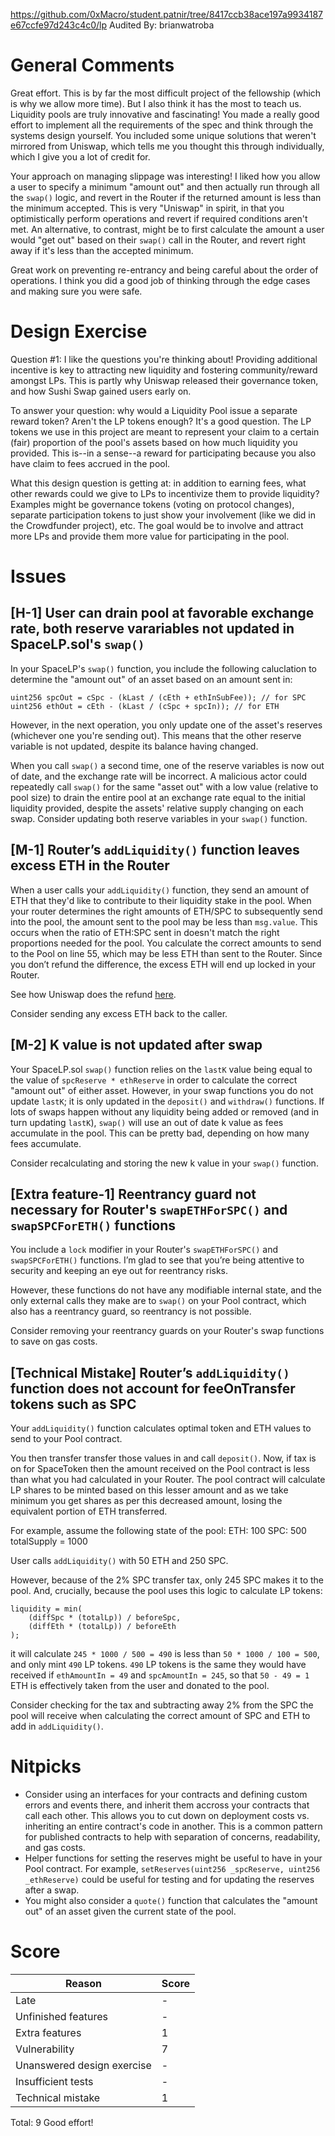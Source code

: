 https://github.com/0xMacro/student.patnir/tree/8417ccb38ace197a9934187e67ccfe97d243c4c0/lp
Audited By: brianwatroba

# General Comments

Great effort. This is by far the most difficult project of the fellowship (which is why we allow more time). But I also think it has the most to teach us. Liquidity pools are truly innovative and fascinating! You made a really good effort to implement all the requirements of the spec and think through the systems design yourself. You included some unique solutions that weren't mirrored from Uniswap, which tells me you thought this through individually, which I give you a lot of credit for.

Your approach on managing slippage was interesting! I liked how you allow a user to specify a minimum "amount out" and then actually run through all the `swap()` logic, and revert in the Router if the returned amount is less than the minimum accepted. This is very "Uniswap" in spirit, in that you optimistically perform operations and revert if required conditions aren't met. An alternative, to contrast, might be to first calculate the amount a user would "get out" based on their `swap()` call in the Router, and revert right away if it's less than the accepted minimum.

Great work on preventing re-entrancy and being careful about the order of operations. I think you did a good job of thinking through the edge cases and making sure you were safe.

# Design Exercise

Question #1: I like the questions you're thinking about! Providing additional incentive is key to attracting new liquidity and fostering community/reward amongst LPs. This is partly why Uniswap released their governance token, and how Sushi Swap gained users early on.

To answer your question: why would a Liquidity Pool issue a separate reward token? Aren't the LP tokens enough?
It's a good question. The LP tokens we use in this project are meant to represent your claim to a certain (fair) proportion of the pool's assets based on how much liquidity you provided. This is--in a sense--a reward for participating because you also have claim to fees accrued in the pool.

What this design question is getting at: in addition to earning fees, what other rewards could we give to LPs to incentivize them to provide liquidity? Examples might be governance tokens (voting on protocol changes), separate participation tokens to just show your involvement (like we did in the Crowdfunder project), etc. The goal would be to involve and attract more LPs and provide them more value for participating in the pool.


# Issues

## **[H-1]** User can drain pool at favorable exchange rate, both reserve varariables not updated in SpaceLP.sol's `swap()`

In your SpaceLP's `swap()` function, you include the following caluclation to determine the "amount out" of an asset based on an amount sent in:

```solidity
uint256 spcOut = cSpc - (kLast / (cEth + ethInSubFee)); // for SPC
uint256 ethOut = cEth - (kLast / (cSpc + spcIn)); // for ETH
```

However, in the next operation, you only update one of the asset's reserves (whichever one you're sending out). This means that the other reserve variable is not updated, despite its balance having changed.

When you call `swap()` a second time, one of the reserve variables is now out of date, and the exchange rate will be incorrect. A malicious actor could repeatedly call `swap()` for the same "asset out" with a low value (relative to pool size) to drain the entire pool at an exchange rate equal to the initial liquidity provided, despite the assets' relative supply changing on each swap.
Consider updating both reserve variables in your `swap()` function.

## **[M-1]** Router’s `addLiquidity()` function leaves excess ETH in the Router

When a user calls your `addLiquidity()` function, they send an amount of ETH that they'd like to contribute to their liquidity stake in the pool. When your router determines the right amounts of ETH/SPC to subsequently send into the pool, the amount sent to the pool may be less than `msg.value`. This occurs when the ratio of ETH:SPC sent in doesn't match the right proportions needed for the pool. You calculate the correct amounts to send to the Pool on line 55, which may be less ETH than sent to the Router. Since you don’t refund the difference, the excess ETH will end up locked in your Router.

See how Uniswap does the refund [here](https://github.com/Uniswap/v2-periphery/blob/master/contracts/UniswapV2Router02.sol#L99).

Consider sending any excess ETH back to the caller.

## **[M-2]** K value is not updated after swap

Your SpaceLP.sol `swap()` function relies on the `lastK` value being equal to the value of `spcReserve * ethReserve` in order to calculate the correct "amount out" of either asset. However, in your swap functions you do not update `lastK`; it is only updated in the `deposit()` and `withdraw()` functions. If lots of swaps happen without any liquidity being added or removed (and in turn updating `lastK`), `swap()` will use an out of date k value as fees accumulate in the pool. This can be pretty bad, depending on how many fees accumulate.

Consider recalculating and storing the new k value in your `swap()` function.

## **[Extra feature-1]** Reentrancy guard not necessary for Router's `swapETHForSPC()` and `swapSPCForETH()` functions

You include a `lock` modifier in your Router's `swapETHForSPC()` and `swapSPCForETH()` functions. I’m glad to see that you’re being attentive to security and keeping an eye out for reentrancy risks.

However, these functions do not have any modifiable internal state, and the only external calls they make are to `swap()` on your Pool contract, which also has a reentrancy guard, so reentrancy is not possible.

Consider removing your reentrancy guards on your Router's swap functions to save on gas costs.

## **[Technical Mistake]** Router’s `addLiquidity()` function does not account for feeOnTransfer tokens such as SPC

Your `addLiquidity()` function calculates optimal token and ETH values to send to your Pool contract.

You then transfer transfer those values in and call `deposit()`. Now, if tax is on for SpaceToken then the amount received on the Pool contract is less than what you had calculated in your Router. The pool contract will calculate LP shares to be minted based on this lesser amount and as we take minimum you get shares as per this decreased amount, losing the equivalent portion of ETH transferred.

For example, assume the following state of the pool:
ETH: 100
SPC: 500
totalSupply = 1000

User calls `addLiquidity()` with 50 ETH and 250 SPC.

However, because of the 2% SPC transfer tax, only 245 SPC makes it to the pool. And, crucially, because the pool uses this logic to calculate LP tokens:

```solidity
liquidity = min(
    (diffSpc * (totalLp)) / beforeSpc,
    (diffEth * (totalLp)) / beforeEth
);
```

it will calculate `245 * 1000 / 500 = 490` is less than `50 * 1000 / 100 = 500`, and only mint `490` LP tokens. `490` LP tokens is the same they would have received if `ethAmountIn = 49` and `spcAmountIn = 245`, so that `50 - 49 = 1` ETH is effectively taken from the user and donated to the pool.

Consider checking for the tax and subtracting away 2% from the SPC the pool will receive when calculating the correct amount of SPC and ETH to add in `addLiquidity()`.

# Nitpicks

- Consider using an interfaces for your contracts and defining custom errors and events there, and inherit them accross your contracts that call each other. This allows you to cut down on deployment costs vs. inheriting an entire contract's code in another. This is a common pattern for published contracts to help with separation of concerns, readability, and gas costs.
- Helper functions for setting the reserves might be useful to have in your Pool contract. For example, `setReserves(uint256 _spcReserve, uint256 _ethReserve)` could be useful for testing and for updating the reserves after a swap.
- You might also consider a `quote()` function that calculates the "amount out" of an asset given the current state of the pool.

# Score

| Reason                     | Score |
| -------------------------- | ----- |
| Late                       | -     |
| Unfinished features        | -     |
| Extra features             | 1     |
| Vulnerability              | 7     |
| Unanswered design exercise | -     |
| Insufficient tests         | -     |
| Technical mistake          | 1     |

Total: 9
Good effort!
